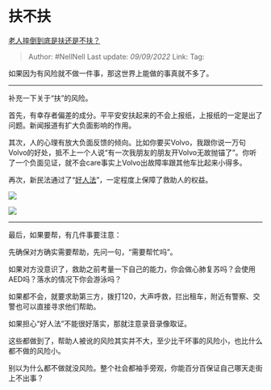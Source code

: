 # 扶不扶
[老人摔倒到底是扶还是不扶？](https://www.zhihu.com/question/35517162/answer/2660379801)

> Author: #NellNell
> Last update: *09/09/2022*
> Link:
> Tag:

如果因为有风险就不做一件事，那这世界上能做的事真就不多了。

---

补充一下关于“扶”的风险。

首先，有幸存者偏差的成分。平平安安扶起来的不会上报纸，上报纸的一定是出了问题。新闻报道有扩大负面影响的作用。

其次，人的心理有放大负面反馈的倾向。比如你要买Volvo，我跟你说一万句Volvo的好处，抵不上一个人说“有一次我朋友的朋友开Volvo无故抛锚了”。你听了一个负面见证，就不会care事实上Volvo出故障率跟其他车比起来小得多。

再次，新民法通过了“[好人法](https://www.zhihu.com/search?q=%E5%A5%BD%E4%BA%BA%E6%B3%95&search_source=Entity&hybrid_search_source=Entity&hybrid_search_extra=%7B%22sourceType%22%3A%22answer%22%2C%22sourceId%22%3A2660379801%7D)”，一定程度上保障了救助人的权益。

![](https://picx.zhimg.com/50/v2-bf8611e45a39e3081ebdd5b838ffddfb_720w.jpg?source=1940ef5c)

  

![](https://picx.zhimg.com/50/v2-4c640cda3931cf680326eabdc761f0e4_720w.jpg?source=1940ef5c)

  

---

最后，如果要帮，有几件事要注意：

先确保对方确实需要帮助，先问一句，“需要帮忙吗”。

如果对方没意识了，救助之前考量一下自己的能力，你会做心肺复苏吗？会使用AED吗？落水的情况下你会游泳吗？

如果都不会，就要求助第三方，拨打120，大声呼救，拦出租车，附近有警察、交警也可以直接寻求他们帮助。

如果担心“好人法”不能很好落实，那就注意录音录像取证。

这些都做到了，帮助人被讹的风险其实并不大，至少比干坏事的风险小，也比什么都不做的风险小。

别以为什么都不做就没风险。整个社会都袖手旁观，你能百分百保证自己哪天走街上不出事？
